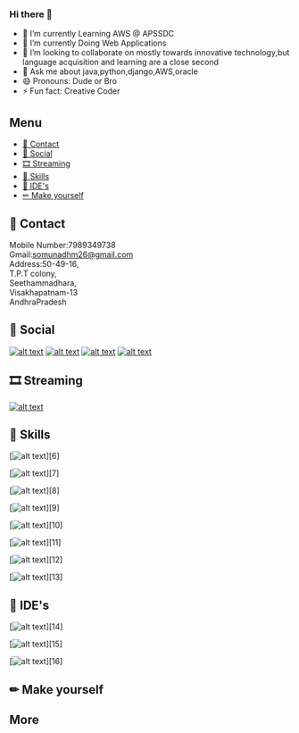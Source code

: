 ### Hi there 👋

<!--
**somnadh/somnadh** is a ✨ _special_ ✨ repository because its `README.md` (this file) appears on your GitHub profile.
-->

- 🔭 I’m currently Learning AWS @ APSSDC
- 🌱 I’m currently Doing Web Applications
- 👯 I’m looking to collaborate on mostly towards innovative technology,but language acquisition and learning are a close second
- 💬 Ask me about java,python,django,AWS,oracle
- 😄 Pronouns: Dude or Bro
- ⚡ Fun fact: Creative Coder


## Menu
- [📱 Contact](#-contact)
- [👨 Social](#-social)
- [🎞 Streaming](#-streaming)
- [🚀 Skills](#-skills)
- [🐸 IDE's](#-IDE's)
- [✏ Make yourself](#-make-yourself)

## 📱 Contact
Mobile Number:7989349738<br/>
Gmail:somunadhm26@gmail.com<br/>
Address:50-49-16,<br/>
T.P.T colony,<br/>
Seethammadhara,<br/>
Visakhapatnam-13<br/>
AndhraPradesh




## 👨 Social

[![alt text][1.1]][1]
[![alt text][2.1]][2]
[![alt text][3.1]][3]
[![alt text][4.1]][4]



<!-- links to social media icons -->
<!-- no need to change these -->

<!-- icons with padding -->

[1.1]: http://i.imgur.com/tXSoThF.png (twitter icon with padding)
[2.1]: http://i.imgur.com/P3YfQoD.png (facebook icon with padding)
[3.1]:https://img.icons8.com/android/24/000000/linkedin.png (linkedin)
[4.1]: http://i.imgur.com/0o48UoR.png (github icon with padding)

<!-- icons without padding -->

[1]: https://twitter.com/Somnadh5
[2]: https://www.facebook.com/somnadh.kinthada.9
[3]: https://www.linkedin.com/in/somunadham-kinthada-02b6991a8/
[4]: https://github.com/somnadh

## 🎞 Streaming 

[![alt text][5.1]][5]

[5.1]:https://img.icons8.com/ios/35/000000/youtube-squared.png

[5]: https://www.youtube.com/channel/UCcqqcxR_5hQaQtrI7D7MpNQ

## 🚀 Skills 
[![alt text][6.1]][6]

[6.1]: https://img.icons8.com/ios/50/000000/circled-c.png

[![alt text][7.1]][7]

[7.1]: https://img.icons8.com/ios/50/000000/java-coffee-cup-logo.png

[![alt text][8.1]][8]

[8.1]: https://img.icons8.com/ios-filled/50/000000/html-5.png

[![alt text][9.1]][9]

[9.1]: https://img.icons8.com/material-outlined/26/000000/jsp.png

[![alt text][10.1]][10]

[10.1]: https://img.icons8.com/ios/50/000000/python.png

[![alt text][11.1]][11]

[11.1]: https://img.icons8.com/ios-filled/50/000000/django.png

[![alt text][12.1]][12]

[12.1]: https://img.icons8.com/material/24/000000/oracle-logo.png

[![alt text][13.1]][13]

[13.1]:https://img.icons8.com/ios-filled/50/000000/postgreesql.png

## 🐸 IDE's 

[![alt text][14.1]][14]

[14.1]: https://img.icons8.com/windows/32/000000/netbeans.png

[![alt text][15.1]][15]

[15.1]:https://img.icons8.com/windows/32/000000/java-eclipse.png

[![alt text][16.1]][16]

[16.1]:https://img.icons8.com/ios-filled/50/000000/visual-studio-logo.png



## ✏ Make yourself 



## More



